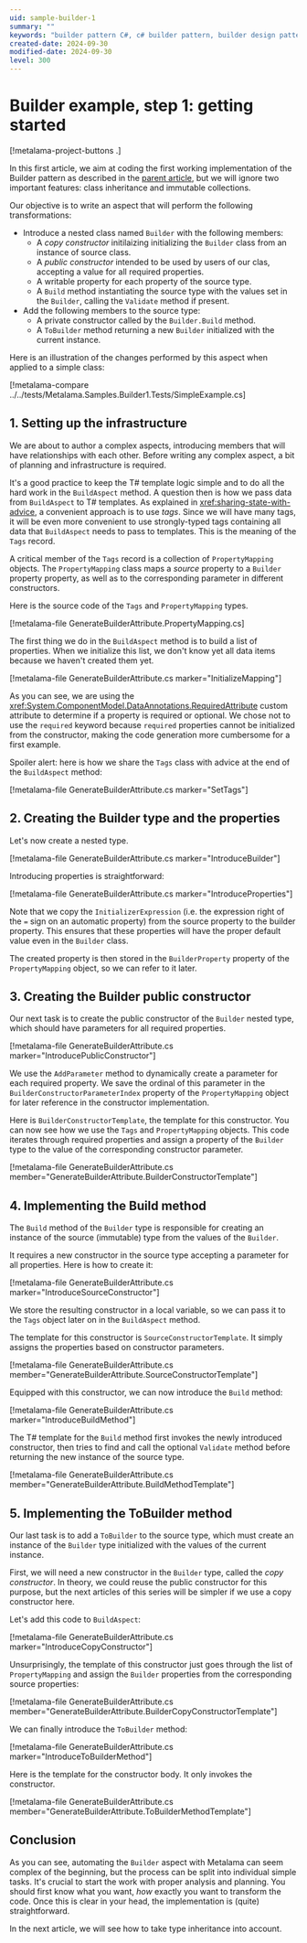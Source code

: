 ```yaml
---
uid: sample-builder-1
summary: ""
keywords: "builder pattern C#, c# builder pattern, builder design pattern C#"
created-date: 2024-09-30
modified-date: 2024-09-30
level: 300
---
```


# Builder example, step 1: getting started

[!metalama-project-buttons .]

In this first article, we aim at coding the first working implementation of the Builder pattern as described in the [parent article](xref:sample-builder), but we will ignore two important features: class inheritance and immutable collections.

Our objective is to write an aspect that will perform the following transformations:

- Introduce a nested class named `Builder` with the following members:
    - A _copy constructor_ initilaizing initializing the `Builder` class from an instance of source class.
    - A _public constructor_ intended to be used by users of our clas, accepting a value for all required properties.
    - A writable property for each property of the source type.
    - A `Build` method instantiating the source type with the values set in the `Builder`, calling the `Validate` method if present.
- Add the following members to the source type:
    - A private constructor called by the `Builder.Build` method.
    - A `ToBuilder` method returning a new `Builder` initialized with the current instance.
    

Here is an illustration of the changes performed by this aspect when applied to a simple class:

[!metalama-compare ../../tests/Metalama.Samples.Builder1.Tests/SimpleExample.cs]

## 1. Setting up the infrastructure

We are about to author a complex aspects, introducing members that will have relationships with each other. Before writing any complex aspect, a bit of planning and infrastructure is required.

It's a good practice to keep the T# template logic simple and to do all the hard work in the `BuildAspect` method. A question then is how we pass data from `BuildAspect` to T# templates. As explained in <xref:sharing-state-with-advice>, a convenient approach is to use _tags_. Since we will have many tags, it will be even more convenient to use strongly-typed tags containing all data that `BuildAspect` needs to pass to templates. This is the meaning of the `Tags` record.

A critical member of the `Tags` record is a collection of `PropertyMapping` objects. The `PropertyMapping` class maps a _source_ property to a `Builder` property property, as well as to the corresponding parameter in different constructors.

Here is the source code of the `Tags` and `PropertyMapping` types.

[!metalama-file GenerateBuilderAttribute.PropertyMapping.cs]

The first thing we do in the `BuildAspect` method is to build a list of properties. When we initialize this list, we don't know yet all data items because we haven't created them yet.

[!metalama-file GenerateBuilderAttribute.cs marker="InitializeMapping"]

As you can see, we are using the <xref:System.ComponentModel.DataAnnotations.RequiredAttribute> custom attribute to determine if a property is required or optional. We chose not to use the `required` keyword because `required` properties cannot be initialized from the constructor, making the code generation more cumbersome for a first example.

Spoiler alert: here is how we share the `Tags` class with advice at the end of the `BuildAspect` method:

[!metalama-file GenerateBuilderAttribute.cs marker="SetTags"]


## 2. Creating the Builder type and the properties

Let's now create a nested type.

[!metalama-file GenerateBuilderAttribute.cs marker="IntroduceBuilder"]

Introducing properties is straightforward:

[!metalama-file GenerateBuilderAttribute.cs marker="IntroduceProperties"]

Note that we copy the `InitializerExpression` (i.e. the expression right of the `=` sign on an automatic property) from the source property to the builder property. This ensures that these properties will have the proper default value even in the `Builder` class.

The created property is then stored in the `BuilderProperty` property of the `PropertyMapping` object, so we can refer to it later.

## 3. Creating the Builder public constructor

Our next task is to create the public constructor of the `Builder` nested type, which should have parameters for all required properties.

[!metalama-file GenerateBuilderAttribute.cs marker="IntroducePublicConstructor"]

We use the `AddParameter` method to dynamically create a parameter for each required property. We save the ordinal of this parameter in the `BuilderConstructorParameterIndex` property of the `PropertyMapping` object for later reference in the constructor implementation.

Here is `BuilderConstructorTemplate`, the template for this constructor. You can now see how we use the `Tags` and `PropertyMapping` objects. This code iterates through required properties and assign a property of the `Builder` type to the value of the corresponding constructor parameter.

[!metalama-file GenerateBuilderAttribute.cs member="GenerateBuilderAttribute.BuilderConstructorTemplate"]

## 4. Implementing the Build method

The `Build` method of the `Builder` type is responsible for creating an instance of the source (immutable) type from the values of the `Builder`.

It requires a new constructor in the source type accepting a parameter for all properties. Here is how to create it:

[!metalama-file GenerateBuilderAttribute.cs marker="IntroduceSourceConstructor"]

We store the resulting constructor in a local variable, so we can pass it to the `Tags` object later on in the `BuildAspect` method.

The template for this constructor is `SourceConstructorTemplate`. It simply assigns the properties based on constructor parameters.

[!metalama-file GenerateBuilderAttribute.cs member="GenerateBuilderAttribute.SourceConstructorTemplate"]

Equipped with this constructor, we can now introduce the `Build` method:

[!metalama-file GenerateBuilderAttribute.cs marker="IntroduceBuildMethod"]

The T# template for the `Build` method first invokes the newly introduced constructor, then tries to find and call the optional `Validate` method before returning the new instance of the source type.

[!metalama-file GenerateBuilderAttribute.cs member="GenerateBuilderAttribute.BuildMethodTemplate"]

## 5. Implementing the ToBuilder method

Our last task is to add a `ToBuilder` to the source type, which must create an instance of the `Builder` type initialized with the values of the current instance.

First, we will need a new constructor in the `Builder` type, called the _copy constructor_. In theory, we could reuse the public constructor for this purpose, but the next articles of this series will be simpler if we use a copy constructor here.

Let's add this code to `BuildAspect`:

[!metalama-file GenerateBuilderAttribute.cs marker="IntroduceCopyConstructor"]

Unsurprisingly, the template of this constructor just goes through the list of `PropertyMapping` and assign the `Builder` properties from the corresponding source properties:

[!metalama-file GenerateBuilderAttribute.cs member="GenerateBuilderAttribute.BuilderCopyConstructorTemplate"]

We can finally introduce the `ToBuilder` method:

[!metalama-file GenerateBuilderAttribute.cs marker="IntroduceToBuilderMethod"]

Here is the template for the constructor body. It only invokes the constructor.

[!metalama-file GenerateBuilderAttribute.cs member="GenerateBuilderAttribute.ToBuilderMethodTemplate"]


## Conclusion

As you can see, automating the `Builder` aspect with Metalama can seem complex of the beginning, but the process can be split into individual simple tasks. It's crucial to start the work with proper analysis and planning. You should first know what you want, _how_ exactly you want to transform the code. Once this is clear in your head, the implementation is (quite) straightforward.

In the next article, we will see how to take type inheritance into account.
